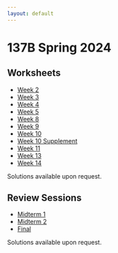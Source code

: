 ```yaml
---
layout: default
---
```

# 137B Spring 2024
## Worksheets
* [Week 2](https://jacoberl.github.io/assets/137b-F24/week-2-worksheet.pdf)
* [Week 3](https://jacoberl.github.io/assets/137b-F24/week-3-worksheet.pdf)
* [Week 4](https://jacoberl.github.io/assets/137b-F24/week-4-worksheet.pdf)
* [Week 5](https://jacoberl.github.io/assets/137b-F24/week-5-worksheet.pdf)
* [Week 8](https://jacoberl.github.io/assets/137b-F24/week-8-worksheet.pdf)
* [Week 9](https://jacoberl.github.io/assets/137b-F24/week-9-worksheet.pdf)
* [Week 10](https://jacoberl.github.io/assets/137b-F24/week-10-worksheet-v2.pdf)
* [Week 10 Supplement](https://jacoberl.github.io/assets/137b-F24/week-10-worksheet.pdf)
* [Week 11](https://jacoberl.github.io/assets/137b-F24/week-11-worksheet.pdf)
* [Week 13](https://jacoberl.github.io/assets/137b-F24/week-13-worksheet.pdf)
* [Week 14](https://jacoberl.github.io/assets/137b-F24/week-14-worksheet.pdf)

Solutions available upon request.

## Review Sessions
* [Midterm 1](https://jacoberl.github.io/assets/137b-F24/review-problems-1.pdf)
* [Midterm 2](https://jacoberl.github.io/assets/137b-F24/review-problems-2.pdf)
* [Final](https://jacoberl.github.io/assets/137b-F24/review-problems-final.pdf)

Solutions available upon request.
